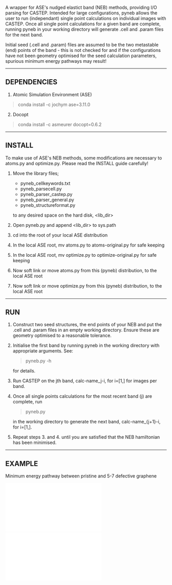 A wrapper for ASE's nudged elastict band (NEB) methods, providing I/O parsing for CASTEP. Intended for large configurations, pyneb allows the user to run (independant) single point calculations on individual images with CASTEP. Once all single point calculations for a given band are complete, running pyneb in your working directory will generate .cell and .param files for the next band.

Initial seed (.cell and .param) files are assumed to be the two metastable (end) points of the band - this is not checked for and if the configurations have not been geometry optimised for the seed calculation parameters, spurious minimum energy pathways may result!

------------
DEPENDENCIES
------------

1. Atomic Simulation Environment (ASE)
> conda install -c jochym ase=3.11.0 

2. Docopt
> conda install -c asmeurer docopt=0.6.2 

-------
INSTALL
-------

To make use of ASE's NEB methods, some modifications are necessary to atoms.py and optimize.py. Please read the INSTALL guide carefully!


1. Move the library files;
    
    - pyneb_cellkeywords.txt
    - pyneb_parsecell.py
    - pyneb_parser_castep.py
    - pyneb_parser_general.py
    - pyneb_structureformat.py
   
   to any desired space on the hard disk, <lib_dir>

2. Open pyneb.py and append <lib_dir> to sys.path

3. cd into the root of your local ASE distribution

4. In the local ASE root, mv atoms.py to atoms-original.py for safe keeping

5. In the local ASE root, mv optimize.py to optimize-original.py for safe keeping

6. Now soft link or move atoms.py from this (pyneb) distribution, to the local ASE root

7. Now soft link or move optimize.py from this (pyneb) distribution, to the local ASE root

---
RUN
---

1. Construct two seed structures, the end points of your NEB and put the .cell and .param files in an empty 
   working directory. Ensure these are geometry optimised to a reasonable tolerance.

2. Initialise the first band by running pyneb in the working directory with appropriate arguments. See:
   > pyneb.py -h
   
   for details.
   
3. Run CASTEP on the jth band, calc-name_j-i, for i=[1,<N>] for <N> images per band.

4. Once all single points calculations for the most recent band (j) are complete, run
   > pyneb.py
   
   in the working directory to generate the next band, calc-name_{j+1}-i, for i=[1,<N>].

5. Repeat steps 3. and 4. until you are satisfied that the NEB hamiltonian has been minimised.

-------
EXAMPLE
-------

Minimum energy pathway between pristine and 5-7 defective graphene

![place holder 1](/examples/graphene_5-7/graphene-pristine.pdf) ![place holder 1](/examples/graphene_5-7/graphene-5_7.pdf)


